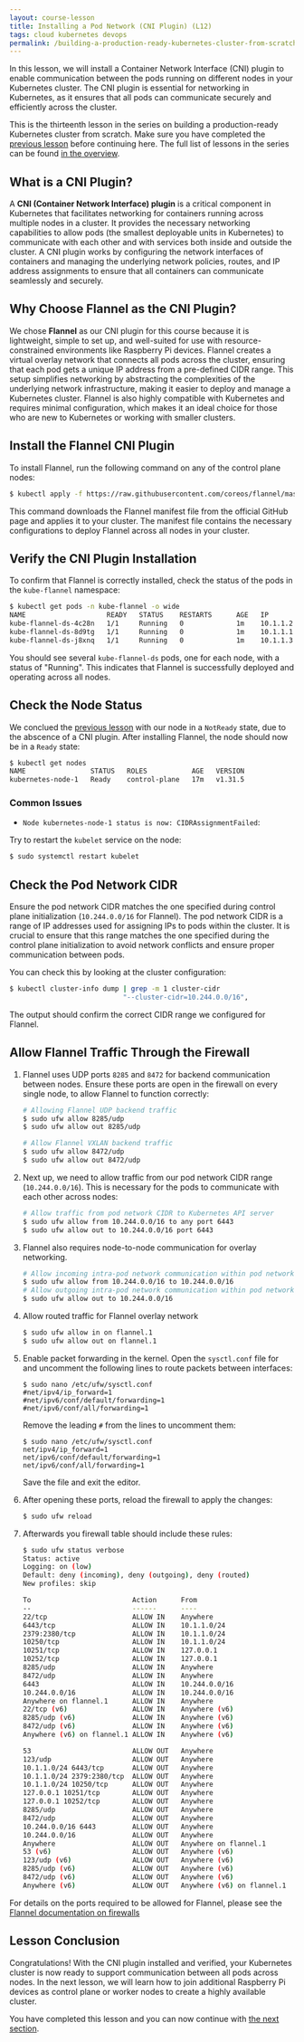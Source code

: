 ```yaml
---
layout: course-lesson
title: Installing a Pod Network (CNI Plugin) (L12)
tags: cloud kubernetes devops
permalink: /building-a-production-ready-kubernetes-cluster-from-scratch/lesson-12
---
```


In this lesson, we will install a Container Network Interface (CNI) plugin to
enable communication between the pods running on different nodes in your
Kubernetes cluster. The CNI plugin is essential for networking in Kubernetes, as
it ensures that all pods can communicate securely and efficiently across the
cluster.

This is the thirteenth lesson in the series on building a production-ready
Kubernetes cluster from scratch. Make sure you have completed the
[previous lesson](/building-a-production-ready-kubernetes-cluster-from-scratch/lesson-12)
before continuing here. The full list of lessons in the series can be found
[in the overview](/building-a-production-ready-kubernetes-cluster-from-scratch).

## What is a CNI Plugin?

A **CNI (Container Network Interface) plugin** is a critical component in
Kubernetes that facilitates networking for containers running across multiple
nodes in a cluster. It provides the necessary networking capabilities to allow
pods (the smallest deployable units in Kubernetes) to communicate with each
other and with services both inside and outside the cluster. A CNI plugin works
by configuring the network interfaces of containers and managing the underlying
network policies, routes, and IP address assignments to ensure that all
containers can communicate seamlessly and securely.

## Why Choose Flannel as the CNI Plugin?

We chose **Flannel** as our CNI plugin for this course because it is
lightweight, simple to set up, and well-suited for use with resource-constrained
environments like Raspberry Pi devices. Flannel creates a virtual overlay
network that connects all pods across the cluster, ensuring that each pod gets a
unique IP address from a pre-defined CIDR range. This setup simplifies
networking by abstracting the complexities of the underlying network
infrastructure, making it easier to deploy and manage a Kubernetes cluster.
Flannel is also highly compatible with Kubernetes and requires minimal
configuration, which makes it an ideal choice for those who are new to
Kubernetes or working with smaller clusters.

## Install the Flannel CNI Plugin

To install Flannel, run the following command on any of the control plane nodes:

```bash
$ kubectl apply -f https://raw.githubusercontent.com/coreos/flannel/master/Documentation/kube-flannel.yml
```

This command downloads the Flannel manifest file from the official GitHub page
and applies it to your cluster. The manifest file contains the necessary
configurations to deploy Flannel across all nodes in your cluster.

## Verify the CNI Plugin Installation

To confirm that Flannel is correctly installed, check the status of the pods in
the `kube-flannel` namespace:

```bash
$ kubectl get pods -n kube-flannel -o wide
NAME                    READY   STATUS    RESTARTS      AGE   IP         NODE                NOMINATED NODE   READINESS GATES
kube-flannel-ds-4c28n   1/1     Running   0             1m    10.1.1.2   kubernetes-node-2   <none>           <none>
kube-flannel-ds-8d9tg   1/1     Running   0             1m    10.1.1.1   kubernetes-node-1   <none>           <none>
kube-flannel-ds-j8xnq   1/1     Running   0             1m    10.1.1.3   kubernetes-node-3   <none>           <none>
```

You should see several `kube-flannel-ds` pods, one for each node, with a status
of "Running". This indicates that Flannel is successfully deployed and operating
across all nodes.

## Check the Node Status

We conclued the
[previous lesson](/building-a-production-ready-kubernetes-cluster-from-scratch/lesson-11)
with our node in a `NotReady` state, due to the abscence of a CNI plugin. After
installing Flannel, the node should now be in a `Ready` state:

```bash
$ kubectl get nodes
NAME                STATUS   ROLES           AGE   VERSION
kubernetes-node-1   Ready    control-plane   17m   v1.31.5
```

### Common Issues

- `Node kubernetes-node-1 status is now: CIDRAssignmentFailed`:

Try to restart the `kubelet` service on the node:

```bash
$ sudo systemctl restart kubelet
```

## Check the Pod Network CIDR

Ensure the pod network CIDR matches the one specified during control plane
initialization (`10.244.0.0/16` for Flannel). The pod network CIDR is a range of
IP addresses used for assigning IPs to pods within the cluster. It is crucial to
ensure that this range matches the one specified during the control plane
initialization to avoid network conflicts and ensure proper communication
between pods.

You can check this by looking at the cluster configuration:

```bash
$ kubectl cluster-info dump | grep -m 1 cluster-cidr
                            "--cluster-cidr=10.244.0.0/16",
```

The output should confirm the correct CIDR range we configured for Flannel.

## Allow Flannel Traffic Through the Firewall

1. Flannel uses UDP ports `8285` and `8472` for backend communication between
   nodes. Ensure these ports are open in the firewall on every single node, to
   allow Flannel to function correctly:

   ```bash
   # Allowing Flannel UDP backend traffic
   $ sudo ufw allow 8285/udp
   $ sudo ufw allow out 8285/udp

   # Allow Flannel VXLAN backend traffic
   $ sudo ufw allow 8472/udp
   $ sudo ufw allow out 8472/udp
   ```

2. Next up, we need to allow traffic from our pod network CIDR range
   (`10.244.0.0/16`). This is necessary for the pods to communicate with each
   other across nodes:

   ```bash
   # Allow traffic from pod network CIDR to Kubernetes API server
   $ sudo ufw allow from 10.244.0.0/16 to any port 6443
   $ sudo ufw allow out to 10.244.0.0/16 port 6443
   ```

3. Flannel also requires node-to-node communication for overlay networking.

   ```bash
   # Allow incoming intra-pod network communication within pod network CIDR
   $ sudo ufw allow from 10.244.0.0/16 to 10.244.0.0/16
   # Allow outgoing intra-pod network communication within pod network CIDR
   $ sudo ufw allow out to 10.244.0.0/16
   ```

4. Allow routed traffic for Flannel overlay network

   ```bash
   $ sudo ufw allow in on flannel.1
   $ sudo ufw allow out on flannel.1
   ```

5. Enable packet forwarding in the kernel. Open the `sysctl.conf` file for and
   uncomment the following lines to route packets between interfaces:

   ```
   $ sudo nano /etc/ufw/sysctl.conf
   #net/ipv4/ip_forward=1
   #net/ipv6/conf/default/forwarding=1
   #net/ipv6/conf/all/forwarding=1
   ```

   Remove the leading `#` from the lines to uncomment them:

   ```
   $ sudo nano /etc/ufw/sysctl.conf
   net/ipv4/ip_forward=1
   net/ipv6/conf/default/forwarding=1
   net/ipv6/conf/all/forwarding=1
   ```

   Save the file and exit the editor.

6. After opening these ports, reload the firewall to apply the changes:

   ```bash
   $ sudo ufw reload
   ```

7. Afterwards you firewall table should include these rules:

   ```bash
   $ sudo ufw status verbose
   Status: active
   Logging: on (low)
   Default: deny (incoming), deny (outgoing), deny (routed)
   New profiles: skip

   To                         Action      From
   --                         ------      ----
   22/tcp                     ALLOW IN    Anywhere
   6443/tcp                   ALLOW IN    10.1.1.0/24
   2379:2380/tcp              ALLOW IN    10.1.1.0/24
   10250/tcp                  ALLOW IN    10.1.1.0/24
   10251/tcp                  ALLOW IN    127.0.0.1
   10252/tcp                  ALLOW IN    127.0.0.1
   8285/udp                   ALLOW IN    Anywhere
   8472/udp                   ALLOW IN    Anywhere
   6443                       ALLOW IN    10.244.0.0/16
   10.244.0.0/16              ALLOW IN    10.244.0.0/16
   Anywhere on flannel.1      ALLOW IN    Anywhere
   22/tcp (v6)                ALLOW IN    Anywhere (v6)
   8285/udp (v6)              ALLOW IN    Anywhere (v6)
   8472/udp (v6)              ALLOW IN    Anywhere (v6)
   Anywhere (v6) on flannel.1 ALLOW IN    Anywhere (v6)

   53                         ALLOW OUT   Anywhere
   123/udp                    ALLOW OUT   Anywhere
   10.1.1.0/24 6443/tcp       ALLOW OUT   Anywhere
   10.1.1.0/24 2379:2380/tcp  ALLOW OUT   Anywhere
   10.1.1.0/24 10250/tcp      ALLOW OUT   Anywhere
   127.0.0.1 10251/tcp        ALLOW OUT   Anywhere
   127.0.0.1 10252/tcp        ALLOW OUT   Anywhere
   8285/udp                   ALLOW OUT   Anywhere
   8472/udp                   ALLOW OUT   Anywhere
   10.244.0.0/16 6443         ALLOW OUT   Anywhere
   10.244.0.0/16              ALLOW OUT   Anywhere
   Anywhere                   ALLOW OUT   Anywhere on flannel.1
   53 (v6)                    ALLOW OUT   Anywhere (v6)
   123/udp (v6)               ALLOW OUT   Anywhere (v6)
   8285/udp (v6)              ALLOW OUT   Anywhere (v6)
   8472/udp (v6)              ALLOW OUT   Anywhere (v6)
   Anywhere (v6)              ALLOW OUT   Anywhere (v6) on flannel.1
   ```

For details on the ports required to be allowed for Flannel, please see the
[Flannel documentation on firewalls](https://github.com/flannel-io/flannel/blob/master/Documentation/troubleshooting.md#firewalls)

## Lesson Conclusion

Congratulations! With the CNI plugin installed and verified, your Kubernetes
cluster is now ready to support communication between all pods across nodes. In
the next lesson, we will learn how to join additional Raspberry Pi devices as
control plane or worker nodes to create a highly available cluster.

You have completed this lesson and you can now continue with
[the next section](/building-a-production-ready-kubernetes-cluster-from-scratch/section-5).
